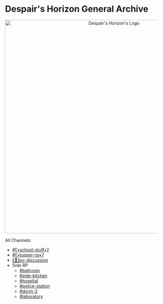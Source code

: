 # Despair's Horizon General Archive

<p align="center">
  <img src="https://cdn.discordapp.com/attachments/673624802937798656/808049968135798784/image0.jpg" alt="Despair's Horizon's Logo" width="700"/>
</p>


All Channels:
- [#ʕ•school-stuff•ʔ](https://astreatss.github.io/DHGeneralArchive/channels/Danganronpa_%20Despair's%20Horizon%20-%20%E2%80%A2%E2%9D%85%E2%94%80%E2%94%80%E2%94%80%E2%9C%A7%E2%9D%85Misc%E2%9D%85%E2%9C%A7%E2%94%80%E2%94%80%E2%94%80%E2%9D%85%E2%80%A2%20-%20%CA%95%E2%80%A2school-stuff%E2%80%A2%CA%94%20%5B753660334790803458%5D.html)
- [#ʕ•tupper-rp•ʔ](https://astreatss.github.io/DHGeneralArchive/channels/Danganronpa_%20Despair's%20Horizon%20-%20%E2%80%A2%E2%9D%85%E2%94%80%E2%94%80%E2%94%80%E2%9C%A7%E2%9D%85Misc%E2%9D%85%E2%9C%A7%E2%94%80%E2%94%80%E2%94%80%E2%9D%85%E2%80%A2%20-%20%CA%95%E2%80%A2tupper-rp%E2%80%A2%CA%94%20%5B791065123707027496%5D.html)
- [〖💬〗oc-discussion](https://astreatss.github.io/DHGeneralArchive/channels/Danganronpa_%20Despair's%20Horizon%20-%20%E2%80%A2%E2%9D%85%E2%94%80%E2%9C%A7%E2%9D%85Spectators%E2%9D%85%E2%9C%A7%E2%94%80%E2%9D%85%E2%80%A2%20-%20%E3%80%96%F0%9F%92%AC%E3%80%97oc-discussion%20%5B675066668535250994%5D.html)
- Side RP
  - [#ballroom](https://astreatss.github.io/DHGeneralArchive/channels/Danganronpa_%20Despair's%20Horizon%20-%20•❅─✧❅Side%20RP%20(City)❅✧─❅•%20-%20ballroom%20%5B779392212814921779%5D.html)
  - [#side-kitchen](https://astreatss.github.io/DHGeneralArchive/channels/Danganronpa_%20Despair's%20Horizon%20-%20•❅─✧❅Side%20RP%20(City)❅✧─❅•%20-%20side-kitchen%20%5B779391181577650216%5D.html)
  - [#hospital](https://astreatss.github.io/DHGeneralArchive/channels/Danganronpa_%20Despair's%20Horizon%20-%20•❅─✧❅Side%20RP%20(City)❅✧─❅•%20-%20hospital%20%5B779391309978009620%5D.html)
  - [#police-station](https://astreatss.github.io/DHGeneralArchive/channels/Danganronpa_%20Despair's%20Horizon%20-%20•❅─✧❅Side%20RP%20(City)❅✧─❅•%20-%20police-station%20%5B779392820040695858%5D.html)
  - [#dorm-3](https://astreatss.github.io/DHGeneralArchive/channels/Danganronpa_%20Despair's%20Horizon%20-%20•❅─✧❅Side%20RP%20(City)❅✧─❅•%20-%20dorm-3%20%5B779391358301241384%5D.html)
  - [#laboratory](https://astreatss.github.io/DHGeneralArchive/channels/Danganronpa_%20Despair's%20Horizon%20-%20•❅─✧❅Side%20RP%20(City)❅✧─❅•%20-%20laboratory%20%5B779391719941996635%5D.html)
